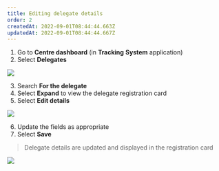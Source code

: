 ```yaml
---
title: Editing delegate details
order: 2
createdAt: 2022-09-01T08:44:44.663Z
updatedAt: 2022-09-01T08:44:44.667Z
---
```

1. Go to **Centre dashboard** (in **Tracking** **System** application) ​
2. Select **Delegates**​

![](/img/cm-6-06-Editing.jpg)

3. Search **For the delegate​**
4. Select **Expand** to view the delegate registration card
5. Select **Edit details ​**

![](/img/cm-6-07-Editing.jpg)

6. Update the fields as appropriate ​
7. Select **Save**​

> Delegate details are updated and displayed in the registration card​

![](/img/cm-6-08-Editing.jpg)